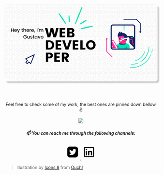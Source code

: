 <style>
    .hero {
        border: #f1f1f1 solid 1px;
        border-radius: 8px;
        object-fit: cover;
        box-shadow: 5px 5px 3px rgb(0 0 0 / 20%);
        margin-bottom: 50px;
    }
</style>

<img class="hero" src="/assets/hero427r.png">


<p align="center">Feel free to check some of my work, the best ones are pinned down bellow ✌️ </p>
    
<p align="center">
    <img src="https://github-readme-stats.vercel.app/api?username=gscarv13&theme=vue&show_icons=true&count_private=true">
</p>


<h5 align="center">📫 You can reach me through the following channels:</h5>  
<p align="center">
    <!--a href="https://github.com/gscarv13"><img src="https://img.icons8.com/cute-clipart/50/000000/github.png"/></a-->
    <a href="https://twitter.com/Gscarv13">
    <svg xmlns="http://www.w3.org/2000/svg" x="0px" y="0px"
width="50" height="50"
viewBox="0 0 172 172"
style=" fill:#000000;"><g transform="translate(4.73,4.73) scale(0.945,0.945)"><g fill="none" fill-rule="nonzero" stroke="none" stroke-width="none" stroke-linecap="butt" stroke-linejoin="none" stroke-miterlimit="10" stroke-dasharray="" stroke-dashoffset="0" font-family="none" font-weight="none" font-size="none" text-anchor="none" style="mix-blend-mode: normal"><g fill="#000000" stroke="#ffffff" stroke-width="10" stroke-linejoin="round"><path d="M150.5,50.16667v71.66667c0,15.83117 -12.8355,28.66667 -28.66667,28.66667h-71.66667c-15.83117,0 -28.66667,-12.8355 -28.66667,-28.66667v-71.66667c0,-15.83117 12.8355,-28.66667 28.66667,-28.66667h71.66667c15.83117,0 28.66667,12.8355 28.66667,28.66667zM130.806,58.96017c-3.68367,1.849 -6.75817,2.45817 -10.44183,3.0745c3.68367,-2.451 6.75817,-5.5255 7.98367,-9.8255c-3.0745,1.84183 -6.75817,3.68367 -11.05817,4.3c-3.0745,-3.68367 -7.98367,-5.5255 -12.9,-5.5255c-9.83267,0 -17.81633,7.99083 -17.81633,17.81633c0,1.84183 0.61633,3.0745 0.61633,4.3c-14.74183,-0.60917 -27.64183,-7.98367 -36.24183,-18.4255c-1.84183,2.45817 -2.45817,5.5255 -2.45817,8.6c0,6.14183 3.06733,11.05817 7.98367,15.35817c-3.06733,-0.61633 -5.5255,-1.23267 -7.98367,-2.45817c0,8.6 6.14183,15.35817 14.1255,17.2c-1.84183,0.61633 -3.0745,0.61633 -4.91633,0.61633c-0.61633,0 -1.849,-0.61633 -3.0745,-0.61633c2.45817,6.75817 8.6,12.28367 16.58367,12.28367c-6.14183,4.3 -14.13267,7.3745 -22.11633,7.3745c-1.2255,0 -3.0745,0 -4.3,0c7.98367,4.90917 17.2,7.98367 27.0255,7.98367c32.55817,0 50.3745,-27.03267 50.3745,-50.3745c0,-1.23267 0,-1.84183 0,-2.45817c3.0745,-2.45817 6.14183,-5.5255 8.61433,-9.2235z"></path></g><path d="M0,172v-172h172v172z" fill="none" stroke="none" stroke-width="1" stroke-linejoin="miter"></path><g fill="#000000" stroke="none" stroke-width="1" stroke-linejoin="miter"><path d="M121.83333,21.5h-71.66667c-15.83117,0 -28.66667,12.8355 -28.66667,28.66667v71.66667c0,15.83117 12.8355,28.66667 28.66667,28.66667h71.66667c15.83117,0 28.66667,-12.8355 28.66667,-28.66667v-71.66667c0,-15.83117 -12.8355,-28.66667 -28.66667,-28.66667zM122.19167,68.18367c0,0.61633 0,1.2255 0,2.45817c0,23.34183 -17.81633,50.3745 -50.3745,50.3745c-9.8255,0 -19.04183,-3.0745 -27.0255,-7.98367c1.2255,0 3.0745,0 4.3,0c7.98367,0 15.9745,-3.0745 22.11633,-7.3745c-7.98367,0 -14.1255,-5.5255 -16.58367,-12.28367c1.2255,0 2.45817,0.61633 3.0745,0.61633c1.84183,0 3.0745,0 4.91633,-0.61633c-7.98367,-1.84183 -14.1255,-8.6 -14.1255,-17.2c2.45817,1.2255 4.91633,1.84183 7.98367,2.45817c-4.91633,-4.3 -7.98367,-9.21633 -7.98367,-15.35817c0,-3.0745 0.61633,-6.14183 2.45817,-8.6c8.6,10.44183 21.5,17.81633 36.24183,18.4255c0,-1.2255 -0.61633,-2.45817 -0.61633,-4.3c0,-9.8255 7.98367,-17.81633 17.81633,-17.81633c4.91633,0 9.8255,1.84183 12.9,5.5255c4.3,-0.61633 7.98367,-2.45817 11.05817,-4.3c-1.2255,4.3 -4.3,7.3745 -7.98367,9.8255c3.68367,-0.61633 6.75817,-1.2255 10.44183,-3.0745c-2.4725,3.698 -5.53983,6.76533 -8.61433,9.2235z"></path></g><path d="" fill="none" stroke="none" stroke-width="1" stroke-linejoin="miter"></path></g></g></svg>
    </a>
    <a href="https://www.linkedin.com/in/gustavo-silva-de-carvalho-72998a156/">
    <svg xmlns="http://www.w3.org/2000/svg" x="0px" y="0px"
width="50" height="50"
viewBox="0 0 172 172"
style=" fill:#000000;"><g transform="translate(1.978,1.978) scale(0.977,0.977)"><g fill="none" fill-rule="nonzero" stroke="none" stroke-width="none" stroke-linecap="butt" stroke-linejoin="none" stroke-miterlimit="10" stroke-dasharray="" stroke-dashoffset="0" font-family="none" font-weight="none" font-size="none" text-anchor="none" style="mix-blend-mode: normal"><g fill="#000000" stroke="#ffffff" stroke-width="4" stroke-linejoin="round"><path d="M131.6875,26.875c7.34864,0 13.4375,6.08887 13.4375,13.4375v91.375c0,7.34864 -6.08886,13.4375 -13.4375,13.4375h-91.375c-7.34863,0 -13.4375,-6.08886 -13.4375,-13.4375v-91.375c0,-7.34863 6.08887,-13.4375 13.4375,-13.4375zM37.625,40.3125v91.375c0,1.53271 1.15479,2.6875 2.6875,2.6875h91.375c1.53271,0 2.6875,-1.15479 2.6875,-2.6875v-91.375c0,-1.53271 -1.15479,-2.6875 -2.6875,-2.6875h-91.375c-1.53271,0 -2.6875,1.15479 -2.6875,2.6875zM65.33984,56.10156c0,5.10205 -4.13623,9.23828 -9.23828,9.23828c-5.10205,0 -9.23828,-4.13623 -9.23828,-9.23828c0,-5.10205 4.13623,-9.23828 9.23828,-9.23828c5.10205,0 9.23828,4.13623 9.23828,9.23828zM123.625,95.57422v28.05078h-15.78906v-24.85937c0,-5.9209 -0.10498,-13.4375 -8.23047,-13.4375c-8.25146,0 -9.57422,6.4458 -9.57422,13.10156v25.19531h-15.78906v-51.0625h15.11719v7.05469h0.33594c2.1206,-4.01026 7.24365,-8.23047 14.94922,-8.23047c16.06201,0 18.98047,10.45606 18.98047,24.1875zM64.33203,72.5625v51.0625h-15.95703v-51.0625z"></path></g><path d="M0,172v-172h172v172z" fill="none" stroke="none" stroke-width="1" stroke-linejoin="miter"></path><g fill="#000000" stroke="none" stroke-width="1" stroke-linejoin="miter"><path d="M40.3125,26.875c-7.34863,0 -13.4375,6.08887 -13.4375,13.4375v91.375c0,7.34864 6.08887,13.4375 13.4375,13.4375h91.375c7.34864,0 13.4375,-6.08886 13.4375,-13.4375v-91.375c0,-7.34863 -6.08886,-13.4375 -13.4375,-13.4375zM40.3125,37.625h91.375c1.53271,0 2.6875,1.15479 2.6875,2.6875v91.375c0,1.53271 -1.15479,2.6875 -2.6875,2.6875h-91.375c-1.53271,0 -2.6875,-1.15479 -2.6875,-2.6875v-91.375c0,-1.53271 1.15479,-2.6875 2.6875,-2.6875zM56.10156,46.86328c-5.10205,0 -9.23828,4.13623 -9.23828,9.23828c0,5.10205 4.13623,9.23828 9.23828,9.23828c5.10205,0 9.23828,-4.13623 9.23828,-9.23828c0,-5.10205 -4.13623,-9.23828 -9.23828,-9.23828zM104.64453,71.38672c-7.70557,0 -12.82861,4.22021 -14.94922,8.23047h-0.33594v-7.05469h-15.11719v51.0625h15.78906v-25.19531c0,-6.65576 1.32276,-13.10156 9.57422,-13.10156c8.12549,0 8.23047,7.5166 8.23047,13.4375v24.85938h15.78906v-28.05078c0,-13.73144 -2.91846,-24.1875 -18.98047,-24.1875zM48.375,72.5625v51.0625h15.95703v-51.0625z"></path></g><path d="" fill="none" stroke="none" stroke-width="1" stroke-linejoin="miter"></path></g></g></svg>
    </a>
</p>


> Illustration by <a href="https://icons8.com/illustrations/author/5c07e68d82bcbc0092519bb6">Icons 8</a> from <a href="https://icons8.com/illustrations">Ouch!</a>
